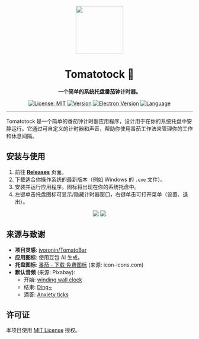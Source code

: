<p align="center">
<img src="https://fzg-1324261000.cos.ap-nanjing.myqcloud.com/markdown/%E6%96%B0%E5%9B%BE%E6%A0%87bd.png" width="128" height="128"/>
<p>

<div align="center">

# Tomatotock 🍅

**一个简单的系统托盘番茄钟计时器。**

[![License: MIT](https://img.shields.io/badge/License-MIT-yellow.svg)](https://opensource.org/licenses/MIT)
[![Version](https://img.shields.io/github/package-json/v/fzg001/tomatotock)](https://github.com/fzg001/Tomatotock/releases) <!-- 更新仓库链接 -->
[![Electron Version](https://img.shields.io/badge/electron-22.3.27-blue.svg)](https://www.electronjs.org/)
[![Language](https://img.shields.io/badge/language-English%20%7C%20%E4%B8%AD%E6%96%87-blue)](README.md) <!-- 指向英文 README -->

</div>

---

Tomatotock 是一个简单的番茄钟计时器应用程序，设计用于在你的系统托盘中安静运行。它通过可自定义的计时器和声音，帮助你使用番茄工作法来管理你的工作和休息间隔。

## 安装与使用

1.  前往 [**Releases**](https://github.com/fzg001/Tomatotock/releases) 页面。
2.  下载适合你操作系统的最新版本（例如 Windows 的 `.exe` 文件）。
3.  安装并运行应用程序。图标将出现在你的系统托盘中。
4.  左键单击托盘图标可显示/隐藏计时器窗口，右键单击可打开菜单（设置、退出）。

<div align="center">
  <img src="https://fzg-1324261000.cos.ap-nanjing.myqcloud.com/markdown/9370A9916DAF8572C239306E9A9F4494.gif"  />
  <img src="https://fzg-1324261000.cos.ap-nanjing.myqcloud.com/markdown/079A607FE887CB76576F4B3ECA7B0808.gif"  />
</div>

## 来源与致谢

*   **项目灵感**: [ivoronin/TomatoBar](https://github.com/ivoronin/TomatoBar)
*   **应用图标**: 使用豆包 AI 生成。
*   **托盘图标**: [番茄 - 下载 免费图标](https://icon-icons.com/zh/%E5%9B%BE%E6%A0%87/%E7%95%AA%E8%8C%84/100803) (来源: icon-icons.com)
*   **默认音频** (来源: Pixabay):
    *   开始: [winding wall clock](https://pixabay.com/sound-effects/winding-wall-clock-66230/)
    *   结束: [Ding~](https://pixabay.com/sound-effects/ding-126626/)
    *   滴答: [Anxiety ticks](https://pixabay.com/sound-effects/anxiety-ticks-247694/)

## 许可证

本项目使用 [MIT License](LICENSE) 授权。
